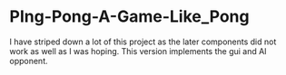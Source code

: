 # PIng-Pong-A-Game-Like_Pong
I have striped down a lot of this project as the later components did not work as well as I was hoping. This version implements the gui and AI opponent. 
